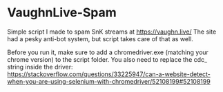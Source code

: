 # VaughnLive-Spam
Simple script I made to spam SnK streams at https://vaughn.live/
The site had a pesky anti-bot system, but script takes care of that as well. 

Before you run it, make sure to add a chromedriver.exe (matching your chrome version) to the script folder. You also need to replace the cdc_ string inside the driver: https://stackoverflow.com/questions/33225947/can-a-website-detect-when-you-are-using-selenium-with-chromedriver/52108199#52108199
